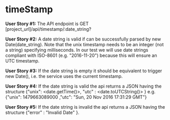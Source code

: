 # timeStamp

**User Story #1:** The API endpoint is GET [project_url]/api/timestamp/:date_string?

**User Story #2:**  A date string is valid if can be successfully parsed by new Date(date_string).
Note that the unix timestamp needs to be an integer (not a string) specifying milliseconds.
In our test we will use date strings compliant with ISO-8601 (e.g. "2016-11-20") because this will ensure an UTC timestamp.

**User Story #3:** If the date string is empty it should be equivalent to trigger new Date(), i.e. the service uses the current timestamp.

**User Story #4:**  If the date string is valid the api returns a JSON having the structure
{"unix": <date.getTime()>, "utc" : <date.toUTCString()> }
e.g. {"unix": 1479663089000 ,"utc": "Sun, 20 Nov 2016 17:31:29 GMT"}

**User Story #5:** If the date string is invalid the api returns a JSON having the structure 
{"error" : "Invalid Date" }.
